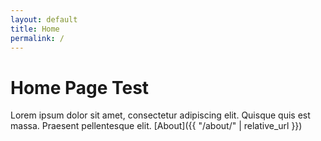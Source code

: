 ```yaml
---
layout: default
title: Home
permalink: /
---
```


# Home Page Test

Lorem ipsum dolor sit amet, consectetur adipiscing elit. Quisque quis est massa. 
Praesent pellentesque elit. [About]({{ "/about/" | relative_url }})
